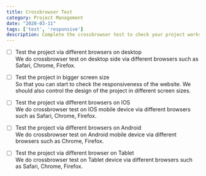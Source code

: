 ```yaml
---
title: Crossbrowser Test
category: Project Management
date: "2020-03-11"
tags: ['test', 'responsive']
description: Complete the crossbrowser test to check your project works correctly in different types of devices and browsers.
---
```


- [ ] Test the project via different browsers on desktop  
We do crossbrowser test on desktop side via different browsers such as Safari, Chrome, Firefox.  

- [ ] Test the project in bigger screen size    
So that you can start to check the responsiveness of the website. We should also control the design of the project in different screen sizes.

- [ ] Test the project via different browsers on IOS  
We do crossbrowser test on IOS mobile device via different browsers such as Safari, Chrome, Firefox.  

- [ ] Test the project via different browsers on Android  
We do crossbrowser test on Android mobile device via different browsers such as Chrome, Firefox.  

- [ ] Test the project via different browser on Tablet  
We do crossbrowser test on Tablet device via different browsers such as Safari, Chrome, Firefox.
